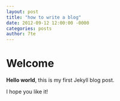 ```yaml
---
layout: post
title: "how to write a blog"
date: 2012-09-12 12:00:00 -0000
categories: posts
author: 7te
---
```


# Welcome

**Hello world**, this is my first Jekyll blog post.

I hope you like it!